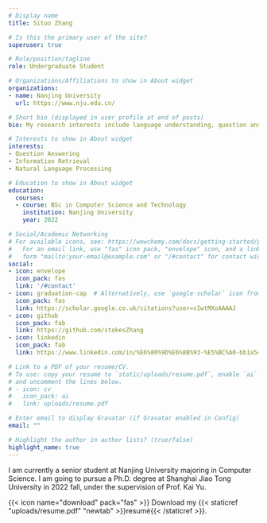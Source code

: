 ```yaml
---
# Display name
title: Situo Zhang

# Is this the primary user of the site?
superuser: true

# Role/position/tagline
role: Undergraduate Student

# Organizations/Affiliations to show in About widget
organizations:
- name: Nanjing University
  url: https://www.nju.edu.cn/

# Short bio (displayed in user profile at end of posts)
bio: My research interests include language understanding, question answering and natural language processing and programmable matter.

# Interests to show in About widget
interests:
- Question Answering
- Information Retrieval
- Natural Language Processing

# Education to show in About widget
education:
  courses:
  - course: BSc in Computer Science and Technology
    institution: Nanjing University
    year: 2022

# Social/Academic Networking
# For available icons, see: https://wowchemy.com/docs/getting-started/page-builder/#icons
#   For an email link, use "fas" icon pack, "envelope" icon, and a link in the
#   form "mailto:your-email@example.com" or "/#contact" for contact widget.
social:
- icon: envelope
  icon_pack: fas
  link: '/#contact'
- icon: graduation-cap  # Alternatively, use `google-scholar` icon from `ai` icon pack
  icon_pack: fas
  link: https://scholar.google.co.uk/citations?user=sIwtMXoAAAAJ
- icon: github
  icon_pack: fab
  link: https://github.com/stokesZhang
- icon: linkedin
  icon_pack: fab
  link: https://www.linkedin.com/in/%E6%80%9D%E6%8B%93-%E5%BC%A0-bb1a541b7/

# Link to a PDF of your resume/CV.
# To use: copy your resume to `static/uploads/resume.pdf`, enable `ai` icons in `params.toml`, 
# and uncomment the lines below.
# - icon: cv
#   icon_pack: ai
#   link: uploads/resume.pdf

# Enter email to display Gravatar (if Gravatar enabled in Config)
email: ""

# Highlight the author in author lists? (true/false)
highlight_name: true
---
```


I am currently a senior student at Nanjing University majoring in Computer Science. I am going to pursue a Ph.D. degree at Shanghai Jiao Tong University in 2022 fall, under the supervision of Prof. Kai Yu.

{{< icon name="download" pack="fas" >}} Download my {{< staticref "uploads/resume.pdf" "newtab" >}}resumé{{< /staticref >}}.
